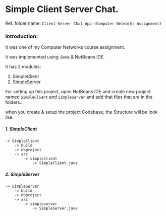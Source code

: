# Simple Client Server Chat.

Ref. folder name: `Client-Server Chat App (Computer Networks Assignment)`

### Introduction: 

It was one of my Computer Networks course assignment.

It was implemented using Java & NetBeans IDE.

It has 2 modules:

1. SimpleClient
2. SimpleServer

For setting up this project, open NetBeans IDE and create new project named `SimpleClient` and `SimpleServer` and add that files that are in the folders..

when you create & setup the project Codebase, the Structure will be look like.

##### 1. SimpleClient

```
-> SimpleClient
	-> build
	-> nbproject
	-> src
		-> simpleclient
			-> SimpleClient.java
```
##### 2. SimpleServer

```
-> SimpleServer
	-> build
	-> nbproject
	-> src
		-> simpleserver
			-> SimpleServer.java
```

